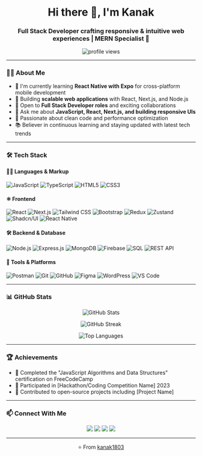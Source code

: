 <h1 align="center">Hi there 👋, I'm Kanak</h1>
<h3 align="center">Full Stack Developer crafting responsive & intuitive web experiences | MERN Specialist 🚀</h3>

<p align="center">
  <img src="https://komarev.com/ghpvc/?username=kanak1803&label=Profile%20views&color=0e75b6&style=flat" alt="profile views" />
</p>

---

### 👨‍💻 About Me

- 🔭 I'm currently learning **React Native with Expo** for cross-platform mobile development
- 🌱 Building **scalable web applications** with React, Next.js, and Node.js
- 💼 Open to **Full Stack Developer roles** and exciting collaborations
- 💬 Ask me about **JavaScript, React, Next.js, and building responsive UIs**
- 🚀 Passionate about clean code and performance optimization
- 📚 Believer in continuous learning and staying updated with latest tech trends

---

<!-- ### 🚀 Featured Projects

<details>
<summary><b>🛒 E-Commerce Platform</b></summary>
<br>
A full-featured online store with product catalog, user authentication, shopping cart, and payment integration.
<br><br>
<b>Tech Stack:</b> React, Node.js, Express, MongoDB, Stripe API
<br>
<b>Live Demo:</b> <a href="https://your-project-url.com">View Demo</a> | <a href="https://github.com/kanak1803/project-name">View Code</a>
</details>

<details>
<summary><b>📱 Social Media Dashboard</b></summary>
<br>
A responsive dashboard that aggregates and visualizes social media metrics using modern UI components.
<br><br>
<b>Tech Stack:</b> Next.js, TypeScript, Tailwind CSS, Shadcn/UI, Zustand
<br>
<b>Live Demo:</b> <a href="https://your-project-url.com">View Demo</a> | <a href="https://github.com/kanak1803/project-name">View Code</a>
</details>

<details>
<summary><b>🌐 Personal Portfolio Website</b></summary>
<br>
A modern, responsive portfolio showcasing my projects and skills with dark/light mode toggle.
<br><br>
<b>Tech Stack:</b> React, Tailwind CSS, Framer Motion
<br>
<b>Live Demo:</b> <a href="https://your-project-url.com">View Demo</a> | <a href="https://github.com/kanak1803/project-name">View Code</a>
</details> -->


### 🛠️ Tech Stack

#### 👨‍💻 Languages & Markup

![JavaScript](https://img.shields.io/badge/JavaScript-000?style=for-the-badge&logo=javascript&logoColor=F7DF1E)
![TypeScript](https://img.shields.io/badge/TypeScript-000?style=for-the-badge&logo=typescript&logoColor=3178C6)
![HTML5](https://img.shields.io/badge/HTML5-000?style=for-the-badge&logo=html5&logoColor=E34F26)
![CSS3](https://img.shields.io/badge/CSS3-000?style=for-the-badge&logo=css3&logoColor=1572B6)

#### ⚛️ Frontend

![React](https://img.shields.io/badge/React-000?style=for-the-badge&logo=react&logoColor=61DAFB)
![Next.js](https://img.shields.io/badge/Next.js-000?style=for-the-badge&logo=nextdotjs&logoColor=white)
![Tailwind CSS](https://img.shields.io/badge/TailwindCSS-000?style=for-the-badge&logo=tailwind-css&logoColor=38BDF8)
![Bootstrap](https://img.shields.io/badge/Bootstrap-000?style=for-the-badge&logo=bootstrap&logoColor=7952B3)
![Redux](https://img.shields.io/badge/Redux-000?style=for-the-badge&logo=redux&logoColor=764ABC)
![Zustand](https://img.shields.io/badge/Zustand-000?style=for-the-badge&logo=zustand&logoColor=white)
![Shadcn/UI](https://img.shields.io/badge/Shadcn/UI-000?style=for-the-badge&logo=tailwind-css&logoColor=white)
![React Native](https://img.shields.io/badge/React_Native-000?style=for-the-badge&logo=react&logoColor=61DAFB)

#### 🛠️ Backend & Database

![Node.js](https://img.shields.io/badge/Node.js-000?style=for-the-badge&logo=node.js&logoColor=339933)
![Express.js](https://img.shields.io/badge/Express.js-000?style=for-the-badge&logo=express&logoColor=white)
![MongoDB](https://img.shields.io/badge/MongoDB-000?style=for-the-badge&logo=mongodb&logoColor=47A248)
![Firebase](https://img.shields.io/badge/Firebase-000?style=for-the-badge&logo=firebase&logoColor=FFCA28)
![SQL](https://img.shields.io/badge/SQL-000?style=for-the-badge&logo=postgresql&logoColor=336791)
![REST API](https://img.shields.io/badge/REST%20API-000?style=for-the-badge&logo=fastapi&logoColor=white)

#### 🧰 Tools & Platforms

![Postman](https://img.shields.io/badge/Postman-000?style=for-the-badge&logo=postman&logoColor=FF6C37)
![Git](https://img.shields.io/badge/Git-000?style=for-the-badge&logo=git&logoColor=F05032)
![GitHub](https://img.shields.io/badge/GitHub-000?style=for-the-badge&logo=github&logoColor=white)
![Figma](https://img.shields.io/badge/Figma-000?style=for-the-badge&logo=figma&logoColor=F24E1E)
![WordPress](https://img.shields.io/badge/WordPress-000?style=for-the-badge&logo=wordpress&logoColor=21759B)
![VS Code](https://img.shields.io/badge/VS_Code-000?style=for-the-badge&logo=visual-studio-code&logoColor=007ACC)

---

### 📊 GitHub Stats

<p align="center">
  <img src="https://github-readme-stats.vercel.app/api?username=kanak1803&show_icons=true&theme=radical" alt="GitHub Stats" />
</p>
<p align="center">
  <img src="https://github-readme-streak-stats.herokuapp.com/?user=kanak1803&theme=radical" alt="GitHub Streak" />
</p>
<p align="center">
  <img src="https://github-readme-stats.vercel.app/api/top-langs/?username=kanak1803&layout=compact&theme=radical" alt="Top Languages" />
</p>

---

### 🏆 Achievements

- 🥇 Completed the "JavaScript Algorithms and Data Structures" certification on FreeCodeCamp
- 🏅 Participated in [Hackathon/Coding Competition Name] 2023
- 🌟 Contributed to open-source projects including [Project Name]

---

### 📫 Connect With Me

<p align="center">
  <a href="mailto:kanak1803@gmail.com"><img src="https://img.shields.io/badge/Email-kanak1803%40gmail.com-D14836?style=for-the-badge&logo=gmail&logoColor=white"/></a>
  <a href="https://linkedin.com/in/yourusername"><img src="https://img.shields.io/badge/LinkedIn-Connect-0077B5?style=for-the-badge&logo=linkedin&logoColor=white"/></a>
  <a href="https://twitter.com/yourusername"><img src="https://img.shields.io/badge/Twitter-Follow-1DA1F2?style=for-the-badge&logo=twitter&logoColor=white"/></a>
  <a href="https://yourportfolio.com"><img src="https://img.shields.io/badge/Portfolio-Visit-000000?style=for-the-badge&logo=safari&logoColor=white"/></a>
</p>

---

<p align="center">⭐️ From <a href="https://github.com/kanak1803">kanak1803</a></p>
